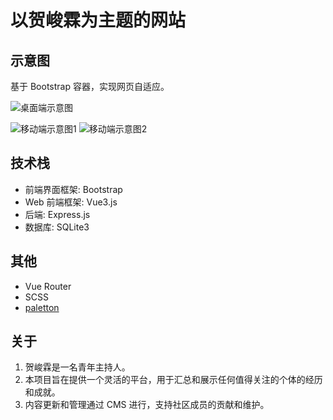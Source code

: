 # 以贺峻霖为主题的网站

## 示意图

基于 Bootstrap 容器，实现网页自适应。

![桌面端示意图](https://github.com/MengWorld/HJL-Site/assets/95157017/935f171a-a0e5-4d7e-a062-f4932b243ab3)

![移动端示意图1](https://github.com/MengWorld/HJL-Site/assets/95157017/cfada128-0ae3-47d3-a6d8-e0e8877e1fba) ![移动端示意图2](https://github.com/MengWorld/HJL-Site/assets/95157017/5a3b7e57-a47c-45cc-bd6a-77ca230b09d1)

## 技术栈

- 前端界面框架: Bootstrap
- Web 前端框架: Vue3.js
- 后端: Express.js
- 数据库: SQLite3

## 其他

- Vue Router
- SCSS
- [paletton](https://paletton.com/)

## 关于

1. 贺峻霖是一名青年主持人。
2. 本项目旨在提供一个灵活的平台，用于汇总和展示任何值得关注的个体的经历和成就。
3. 内容更新和管理通过 CMS 进行，支持社区成员的贡献和维护。